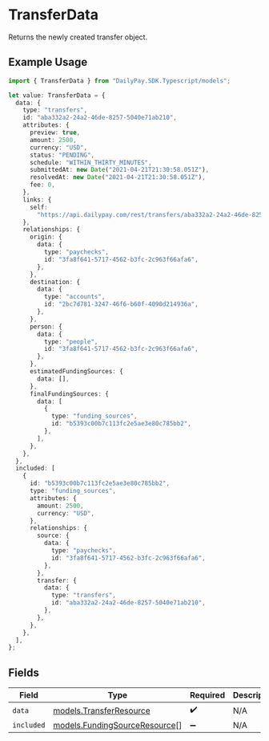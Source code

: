 # TransferData

Returns the newly created transfer object.

## Example Usage

```typescript
import { TransferData } from "DailyPay.SDK.Typescript/models";

let value: TransferData = {
  data: {
    type: "transfers",
    id: "aba332a2-24a2-46de-8257-5040e71ab210",
    attributes: {
      preview: true,
      amount: 2500,
      currency: "USD",
      status: "PENDING",
      schedule: "WITHIN_THIRTY_MINUTES",
      submittedAt: new Date("2021-04-21T21:30:58.051Z"),
      resolvedAt: new Date("2021-04-21T21:30:58.051Z"),
      fee: 0,
    },
    links: {
      self:
        "https://api.dailypay.com/rest/transfers/aba332a2-24a2-46de-8257-5040e71ab210",
    },
    relationships: {
      origin: {
        data: {
          type: "paychecks",
          id: "3fa8f641-5717-4562-b3fc-2c963f66afa6",
        },
      },
      destination: {
        data: {
          type: "accounts",
          id: "2bc7d781-3247-46f6-b60f-4090d214936a",
        },
      },
      person: {
        data: {
          type: "people",
          id: "3fa8f641-5717-4562-b3fc-2c963f66afa6",
        },
      },
      estimatedFundingSources: {
        data: [],
      },
      finalFundingSources: {
        data: [
          {
            type: "funding_sources",
            id: "b5393c00b7c113fc2e5ae3e80c785bb2",
          },
        ],
      },
    },
  },
  included: [
    {
      id: "b5393c00b7c113fc2e5ae3e80c785bb2",
      type: "funding_sources",
      attributes: {
        amount: 2500,
        currency: "USD",
      },
      relationships: {
        source: {
          data: {
            type: "paychecks",
            id: "3fa8f641-5717-4562-b3fc-2c963f66afa6",
          },
        },
        transfer: {
          data: {
            type: "transfers",
            id: "aba332a2-24a2-46de-8257-5040e71ab210",
          },
        },
      },
    },
  ],
};
```

## Fields

| Field                                                                | Type                                                                 | Required                                                             | Description                                                          |
| -------------------------------------------------------------------- | -------------------------------------------------------------------- | -------------------------------------------------------------------- | -------------------------------------------------------------------- |
| `data`                                                               | [models.TransferResource](../models/transferresource.md)             | :heavy_check_mark:                                                   | N/A                                                                  |
| `included`                                                           | [models.FundingSourceResource](../models/fundingsourceresource.md)[] | :heavy_minus_sign:                                                   | N/A                                                                  |